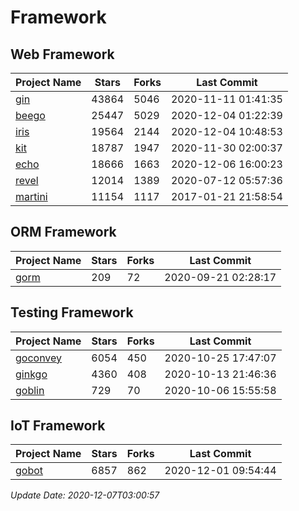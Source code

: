 # Framework

## Web Framework
| Project Name | Stars | Forks | Last Commit |
| ------------ | ----- | ----- | ----------- |
| [gin](https://github.com/gin-gonic/gin) | 43864 | 5046 | 2020-11-11 01:41:35 |
| [beego](https://github.com/astaxie/beego) | 25447 | 5029 | 2020-12-04 01:22:39 |
| [iris](https://github.com/kataras/iris) | 19564 | 2144 | 2020-12-04 10:48:53 |
| [kit](https://github.com/go-kit/kit) | 18787 | 1947 | 2020-11-30 02:00:37 |
| [echo](https://github.com/labstack/echo) | 18666 | 1663 | 2020-12-06 16:00:23 |
| [revel](https://github.com/revel/revel) | 12014 | 1389 | 2020-07-12 05:57:36 |
| [martini](https://github.com/go-martini/martini) | 11154 | 1117 | 2017-01-21 21:58:54 |

## ORM Framework
| Project Name | Stars | Forks | Last Commit |
| ------------ | ----- | ----- | ----------- |
| [gorm](https://github.com/jinzhu/gorm) | 209 | 72 | 2020-09-21 02:28:17 |

## Testing Framework
| Project Name | Stars | Forks | Last Commit |
| ------------ | ----- | ----- | ----------- |
| [goconvey](https://github.com/smartystreets/goconvey) | 6054 | 450 | 2020-10-25 17:47:07 |
| [ginkgo](https://github.com/onsi/ginkgo) | 4360 | 408 | 2020-10-13 21:46:36 |
| [goblin](https://github.com/franela/goblin) | 729 | 70 | 2020-10-06 15:55:58 |

## IoT Framework
| Project Name | Stars | Forks | Last Commit |
| ------------ | ----- | ----- | ----------- |
| [gobot](https://github.com/hybridgroup/gobot) | 6857 | 862 | 2020-12-01 09:54:44 |

*Update Date: 2020-12-07T03:00:57*